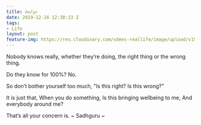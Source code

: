 ```yaml
---
title: ผิด/ถูก
date: 2019-12-16 12:38:13 Z
tags:
- Life
layout: post
feature-img: https://res.cloudinary.com/sdees-reallife/image/upload/v1555658919/sample_feature_img.png
---
```


Nobody knows really,
whether they’re doing,
the right thing or the wrong thing.

Do they know for 100%?
No.

So don’t bother yourself too much,
"Is this right? Is this wrong?"

<i class="fa fa-child" style="color:plum"></i>

It is just that,
When you do something,
Is this bringing wellbeing to me,
And everybody around me?

That’s all your concern is.
~ Sadhguru ~
